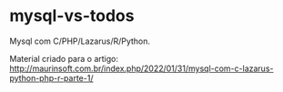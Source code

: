 # mysql-vs-todos
Mysql com C/PHP/Lazarus/R/Python.

Material criado para o artigo:
http://maurinsoft.com.br/index.php/2022/01/31/mysql-com-c-lazarus-python-php-r-parte-1/


